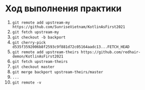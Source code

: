 # Ход выполнения практики
1. `git remote add upstream-my https://github.com/SunriseVietnam/KotlinAsFirst2021`
2. `git fetch upstream-my`
3. `git checkout -b backport`
4. `git cherry-pick d535f3592006b8f2593c9f881d72c05164aadc13...FETCH_HEAD`
5. `git remote add upstream-theirs https://github.com/redhair-demon/KotlinAsFirst2021`
6. `git fetch upstream-theirs`
7. `git checkout master`
8. `git merge backport upstream-theirs/master`
9. `...`
10. `git remote -v`
